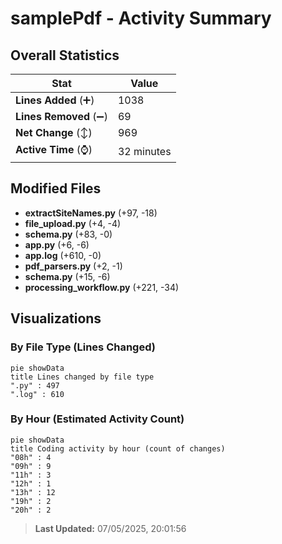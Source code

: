 # samplePdf - Activity Summary 

## Overall Statistics

| Stat                   | Value                                                             |
| ---------------------- | ----------------------------------------------------------------- |
| **Lines Added** (➕)   | 1038                                          |
| **Lines Removed** (➖) | 69                                        |
| **Net Change** (↕)    | 969                |
| **Active Time** (⌚)   | 32 minutes |


## Modified Files
- **extractSiteNames.py** (+97, -18)
- **file_upload.py** (+4, -4)
- **schema.py** (+83, -0)
- **app.py** (+6, -6)
- **app.log** (+610, -0)
- **pdf_parsers.py** (+2, -1)
- **schema.py** (+15, -6)
- **processing_workflow.py** (+221, -34)

## Visualizations

### By File Type (Lines Changed)

```mermaid
pie showData
title Lines changed by file type
".py" : 497
".log" : 610
```

### By Hour (Estimated Activity Count)

```mermaid
pie showData
title Coding activity by hour (count of changes)
"08h" : 4
"09h" : 9
"11h" : 3
"12h" : 1
"13h" : 12
"19h" : 2
"20h" : 2
```


> **Last Updated:** 07/05/2025, 20:01:56